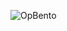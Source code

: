 
![OpBento](https://firebasestorage.googleapis.com/v0/b/smartkaksha-fe32c.appspot.com/o/opbento%2Fhemchdev713c4.png?alt=media)
